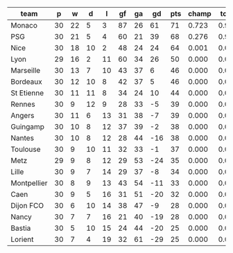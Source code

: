 |    team     | p  | w  | d  | l  | gf | ga | gd  | pts | champ | top2  | top3  | top4  |  5-7  | bot4  | bot3  | bot2  |
|-------------|----|----|----|----|----|----|-----|-----|-------|-------|-------|-------|-------|-------|-------|-------|
| Monaco      | 30 | 22 |  5 |  3 | 87 | 26 |  61 |  71 | 0.723 | 0.996 | 1.000 | 1.000 | 0.000 | 0.000 | 0.000 | 0.000|
| PSG         | 30 | 21 |  5 |  4 | 60 | 21 |  39 |  68 | 0.276 | 0.982 | 1.000 | 1.000 | 0.000 | 0.000 | 0.000 | 0.000|
| Nice        | 30 | 18 | 10 |  2 | 48 | 24 |  24 |  64 | 0.001 | 0.023 | 0.933 | 1.000 | 0.000 | 0.000 | 0.000 | 0.000|
| Lyon        | 29 | 16 |  2 | 11 | 60 | 34 |  26 |  50 | 0.000 | 0.000 | 0.066 | 0.911 | 0.089 | 0.000 | 0.000 | 0.000|
| Marseille   | 30 | 13 |  7 | 10 | 43 | 37 |   6 |  46 | 0.000 | 0.000 | 0.000 | 0.051 | 0.891 | 0.000 | 0.000 | 0.000|
| Bordeaux    | 30 | 12 | 10 |  8 | 42 | 37 |   5 |  46 | 0.000 | 0.000 | 0.000 | 0.035 | 0.877 | 0.000 | 0.000 | 0.000|
| St Etienne  | 30 | 11 | 11 |  8 | 34 | 24 |  10 |  44 | 0.000 | 0.000 | 0.000 | 0.003 | 0.677 | 0.000 | 0.000 | 0.000|
| Rennes      | 30 |  9 | 12 |  9 | 28 | 33 |  -5 |  39 | 0.000 | 0.000 | 0.000 | 0.000 | 0.080 | 0.004 | 0.000 | 0.000|
| Angers      | 30 | 11 |  6 | 13 | 31 | 38 |  -7 |  39 | 0.000 | 0.000 | 0.000 | 0.000 | 0.074 | 0.004 | 0.000 | 0.000|
| Guingamp    | 30 | 10 |  8 | 12 | 37 | 39 |  -2 |  38 | 0.000 | 0.000 | 0.000 | 0.000 | 0.158 | 0.002 | 0.000 | 0.000|
| Nantes      | 30 | 10 |  8 | 12 | 28 | 44 | -16 |  38 | 0.000 | 0.000 | 0.000 | 0.000 | 0.056 | 0.010 | 0.002 | 0.000|
| Toulouse    | 30 |  9 | 10 | 11 | 32 | 33 |  -1 |  37 | 0.000 | 0.000 | 0.000 | 0.000 | 0.080 | 0.007 | 0.001 | 0.000|
| Metz        | 29 |  9 |  8 | 12 | 29 | 53 | -24 |  35 | 0.000 | 0.000 | 0.000 | 0.000 | 0.009 | 0.105 | 0.037 | 0.008|
| Lille       | 30 |  9 |  7 | 14 | 29 | 37 |  -8 |  34 | 0.000 | 0.000 | 0.000 | 0.000 | 0.007 | 0.063 | 0.016 | 0.003|
| Montpellier | 30 |  8 |  9 | 13 | 43 | 54 | -11 |  33 | 0.000 | 0.000 | 0.000 | 0.000 | 0.003 | 0.163 | 0.065 | 0.017|
| Caen        | 30 |  9 |  5 | 16 | 31 | 51 | -20 |  32 | 0.000 | 0.000 | 0.000 | 0.000 | 0.000 | 0.313 | 0.142 | 0.050|
| Dijon FCO   | 30 |  6 | 10 | 14 | 38 | 47 |  -9 |  28 | 0.000 | 0.000 | 0.000 | 0.000 | 0.000 | 0.673 | 0.423 | 0.208|
| Nancy       | 30 |  7 |  7 | 16 | 21 | 40 | -19 |  28 | 0.000 | 0.000 | 0.000 | 0.000 | 0.000 | 0.772 | 0.577 | 0.297|
| Bastia      | 30 |  5 | 10 | 15 | 24 | 44 | -20 |  25 | 0.000 | 0.000 | 0.000 | 0.000 | 0.000 | 0.963 | 0.900 | 0.754|
| Lorient     | 30 |  7 |  4 | 19 | 32 | 61 | -29 |  25 | 0.000 | 0.000 | 0.000 | 0.000 | 0.000 | 0.924 | 0.837 | 0.663|
